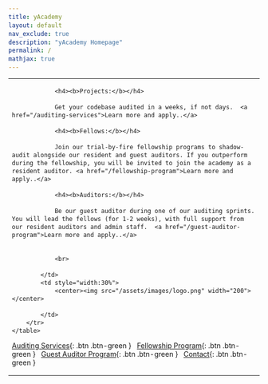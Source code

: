 ```yaml
---
title: yAcademy
layout: default
nav_exclude: true
description: "yAcademy Homepage"
permalink: /
mathjax: true
---
```


<style>
td, th {
   border: none!important;
}
</style>

<div>
    <table>
        <tr>
            <td style="text-align:left;vertical-align:middle;">
                

                <h4><b>Projects:</b></h4>
                
                Get your codebase audited in a weeks, if not days.  <a href="/auditing-services">Learn more and apply..</a>

                <h4><b>Fellows:</b></h4>
                 
                Join our trial-by-fire fellowship programs to shadow-audit alongside our resident and guest auditors. If you outperform during the fellowship, you will be invited to join the academy as a resident auditor. <a href="/fellowship-program">Learn more and apply..</a>

                <h4><b>Auditors:</b></h4> 
                
                Be our guest auditor during one of our auditing sprints. You will lead the fellows (for 1-2 weeks), with full support from our resident auditors and admin staff.  <a href="/guest-auditor-program">Learn more and apply..</a>

      
                <br>

            </td>
            <td style="width:30%">
                <center><img src="/assets/images/logo.png" width="200"></center>
                
            </td>
        </tr>  
    </table>
</div>
    
<span class="fs-2"> [Auditing Services](/auditing-services){: .btn .btn-green } </span> &nbsp;
<span class="fs-2"> [Fellowship Program](/fellowship-program){: .btn .btn-green } </span> &nbsp;
<span class="fs-2"> [Guest Auditor Program](/guest-auditor-program){: .btn .btn-green } </span> &nbsp;
<span class="fs-2"> [Contact](/contact){: .btn .btn-green } </span> 
